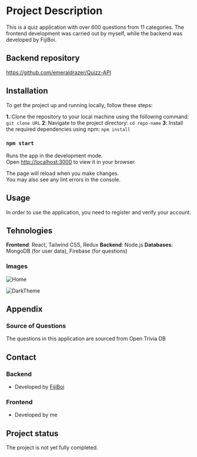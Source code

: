 # Project Description
This is a quiz application with over 600 questions from 11 categories.
The frontend development was carried out by myself, while the backend was developed by FijiBoi.

## Backend repository 
https://github.com/emeraldrazer/Quizz-API

## Installation
To get the project up and running locally, follow these steps:

**1.**:Clone the repository to your local machine using the following command:  `git clone URL` 
**2**: Navigate to the project directory:  `cd repo-name` 
**3**: Install the required dependencies using npm: `npm install` 

### `npm start`

Runs the app in the development mode.\
Open [http://localhost:3000](http://localhost:3000) to view it in your browser.

The page will reload when you make changes.\
You may also see any lint errors in the console.

## Usage
In order to use the application, you need to register and verify your account.

## Tehnologies
**Frontend**: React, Tailwind CSS, Redux
**Backend**: Node.js
**Databases**: MongoDB (for user data), Firebase (for questions)

### Images 
![Home](https://github.com/Bozos2/Quizz-App/assets/125981814/044802fe-4ac5-4c59-a132-a9a516afd244)

![DarkTheme](https://github.com/Bozos2/Quizz-App/assets/125981814/8706b523-fa56-4666-a318-2666983a2c18)


## Appendix

### Source of Questions
The questions in this application are sourced from Open Trivia DB

## Contact

### Backend
- Developed by [FijiBoi](https://github.com/emeraldrazer)

### Frontend
- Developed by me

## Project status
The project is not yet fully completed.
